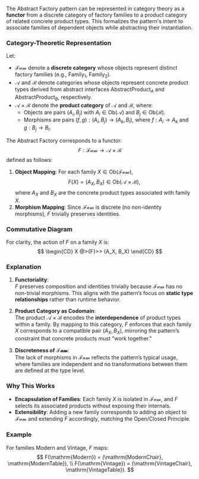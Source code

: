 The Abstract Factory pattern can be represented in category theory as a **functor** from a discrete category of factory families to a product category of related concrete product types. This formalizes the pattern's intent to associate families of dependent objects while abstracting their instantiation.

### Category-Theoretic Representation
Let:
- $\mathcal{Fam}$ denote a **discrete category** whose objects represent distinct factory families (e.g., $\mathrm{Family}_1$, $\mathrm{Family}_2$).
- $\mathcal{A}$ and $\mathcal{B}$ denote categories whose objects represent concrete product types derived from abstract interfaces $\mathrm{AbstractProduct}_A$ and $\mathrm{AbstractProduct}_B$, respectively.
- $\mathcal{A} \times \mathcal{B}$ denote the **product category** of $\mathcal{A}$ and $\mathcal{B}$, where:
  - Objects are pairs $(A_i, B_j)$ with $A_i \in \mathrm{Ob}(\mathcal{A})$ and $B_j \in \mathrm{Ob}(\mathcal{B})$.
  - Morphisms are pairs $(f, g) : (A_i, B_j) \to (A_k, B_l)$, where $f : A_i \to A_k$ and $g : B_j \to B_l$.

The Abstract Factory corresponds to a functor:
$$
F : \mathcal{Fam} \to \mathcal{A} \times \mathcal{B}
$$
defined as follows:
1. **Object Mapping**: For each family $X \in \mathrm{Ob}(\mathcal{Fam})$,
   $$
   F(X) = (A_X, B_X) \in \mathrm{Ob}(\mathcal{A} \times \mathcal{B}),
   $$
   where $A_X$ and $B_X$ are the concrete product types associated with family $X$.
2. **Morphism Mapping**: Since $\mathcal{Fam}$ is discrete (no non-identity morphisms), $F$ trivially preserves identities.

### Commutative Diagram
For clarity, the action of $F$ on a family $X$ is:
$$
\begin{CD}
X @>{F}>> (A_X, B_X)
\end{CD}
$$

### Explanation
1. **Functoriality**:  
   $F$ preserves composition and identities trivially because $\mathcal{Fam}$ has no non-trivial morphisms. This aligns with the pattern’s focus on **static type relationships** rather than runtime behavior.

2. **Product Category as Codomain**:  
   The product $\mathcal{A} \times \mathcal{B}$ encodes the **interdependence** of product types within a family. By mapping to this category, $F$ enforces that each family $X$ corresponds to a compatible pair $(A_X, B_X)$, mirroring the pattern’s constraint that concrete products must "work together."

3. **Discreteness of $\mathcal{Fam}$**:  
   The lack of morphisms in $\mathcal{Fam}$ reflects the pattern’s typical usage, where families are independent and no transformations between them are defined at the type level.

### Why This Works
- **Encapsulation of Families**: Each family $X$ is isolated in $\mathcal{Fam}$, and $F$ selects its associated products without exposing their internals.
- **Extensibility**: Adding a new family corresponds to adding an object to $\mathcal{Fam}$ and extending $F$ accordingly, matching the Open/Closed Principle.

### Example
For families $\mathrm{Modern}$ and $\mathrm{Vintage}$, $F$ maps:
$$
F(\mathrm{Modern}) = (\mathrm{ModernChair}, \mathrm{ModernTable}), \\
F(\mathrm{Vintage}) = (\mathrm{VintageChair}, \mathrm{VintageTable}).
$$
